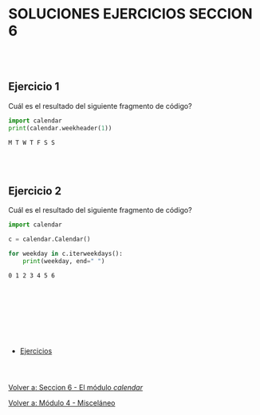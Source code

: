 # **SOLUCIONES EJERCICIOS SECCION 6**  
<br></br>  

## **Ejercicio 1**  

Cuál es el resultado del siguiente fragmento de código?  
```python
import calendar
print(calendar.weekheader(1))
```


```
M T W T F S S
```

<br></br>  

## **Ejercicio 2**  

Cuál es el resultado del siguiente fragmento de código?  
```python
import calendar  

c = calendar.Calendar()

for weekday in c.iterweekdays():
    print(weekday, end=" ")
```

```
0 1 2 3 4 5 6
```

<br></br>  

#  
<br></br>

- [Ejercicios](Sec6-ej.md)
<br></br>

#  

[Volver a: Seccion 6 - El módulo *calendar*](_Seccion6.md)  

[Volver a: Módulo 4 - Misceláneo](../README.md)